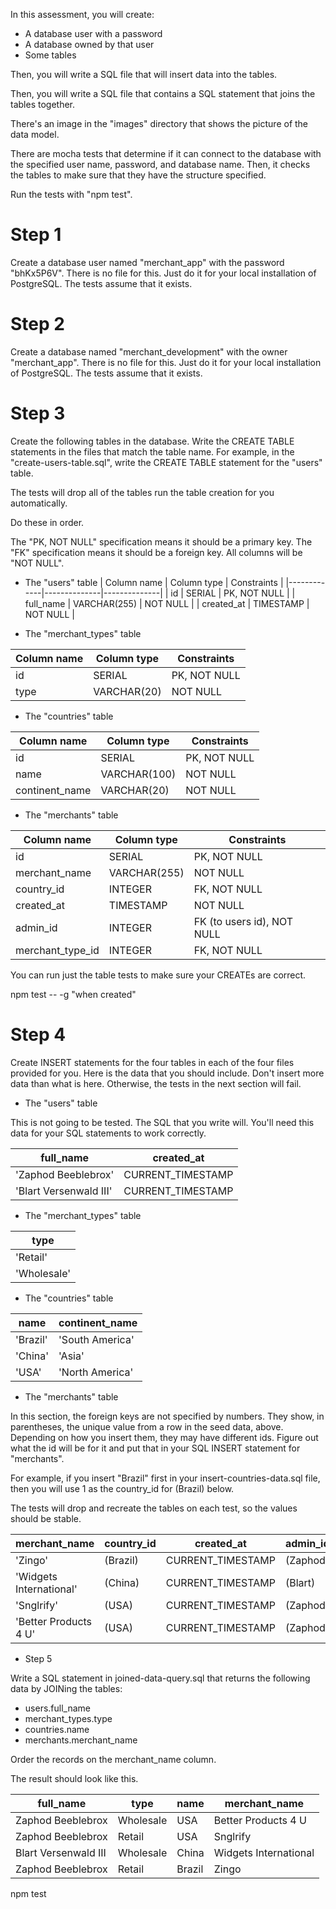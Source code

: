 In this assessment, you will create:

* A database user with a password
* A database owned by that user
* Some tables

Then, you will write a SQL file that will insert data into the tables.

Then, you will write a SQL file that contains a SQL statement that joins the
tables together.

There's an image in the "images" directory that shows the picture of the data
model.

There are mocha tests that determine if it can connect to the database with the
specified user name, password, and database name. Then, it checks the tables to
make sure that they have the structure specified.

Run the tests with "npm test".

# Step 1

Create a database user named "merchant_app" with the password "bhKx5P6V".
There is no file for this. Just do it for your local installation of PostgreSQL.
The tests assume that it exists.

# Step 2

Create a database named "merchant_development" with the owner "merchant_app".
There is no file for this. Just do it for your local installation of PostgreSQL.
The tests assume that it exists.

# Step 3

Create the following tables in the database. Write the CREATE TABLE statements
in the files that match the table name. For example, in the
"create-users-table.sql", write the CREATE TABLE statement for the "users"
table.

The tests will drop all of the tables run the table creation for you automatically.

Do these in order.

The "PK, NOT NULL" specification means it should be a primary key. The "FK" specification
means it should be a foreign key. All columns will be "NOT NULL".

* The "users" table
| Column name | Column type  | Constraints  |
|-------------|--------------|--------------|
| id          | SERIAL       | PK, NOT NULL |
| full_name   | VARCHAR(255) | NOT NULL     |
| created_at  | TIMESTAMP    | NOT NULL     |

* The "merchant_types" table

| Column name | Column type | Constraints  |
|-------------|-------------|--------------|
| id          | SERIAL      | PK, NOT NULL |
| type        | VARCHAR(20) | NOT NULL     |

* The "countries" table

| Column name    | Column type  | Constraints  |
|----------------|--------------|--------------|
| id             | SERIAL       | PK, NOT NULL |
| name           | VARCHAR(100) | NOT NULL     |
| continent_name | VARCHAR(20)  | NOT NULL     |

* The "merchants" table

| Column name      | Column type  | Constraints                |
|------------------|--------------|----------------------------|
| id               | SERIAL       | PK, NOT NULL               |
| merchant_name    | VARCHAR(255) | NOT NULL                   |
| country_id       | INTEGER      | FK, NOT NULL               |
| created_at       | TIMESTAMP    | NOT NULL                   |
| admin_id         | INTEGER      | FK (to users id), NOT NULL |
| merchant_type_id | INTEGER      | FK, NOT NULL               |

You can run just the table tests to make sure your CREATEs are correct.

  npm test -- -g "when created"

# Step 4

Create INSERT statements for the four tables in each of the four files provided
for you. Here is the data that you should include. Don't insert more data than
what is here. Otherwise, the tests in the next section will fail.

* The "users" table

This is not going to be tested. The SQL that you write will. You'll need this
data for your SQL statements to work correctly.

| full_name              | created_at        |
|------------------------|-------------------|
| 'Zaphod Beeblebrox'    | CURRENT_TIMESTAMP |
| 'Blart Versenwald III' | CURRENT_TIMESTAMP |


* The "merchant_types" table

| type        |
|-------------|
| 'Retail'    |
| 'Wholesale' |

* The "countries" table

| name     | continent_name  |
|----------|-----------------|
| 'Brazil' | 'South America' |
| 'China'  | 'Asia'          |
| 'USA'    | 'North America' |

* The "merchants" table

In this section, the foreign keys are not specified by numbers. They show, in
parentheses, the unique value from a row in the seed data, above. Depending on
how you insert them, they may have different ids. Figure out what the id will be
for it and put that in your SQL INSERT statement for "merchants".

For example, if you insert "Brazil" first in your insert-countries-data.sql
file, then you will use 1 as the country_id for (Brazil) below.

The tests will drop and recreate the tables on each test, so the values should
be stable.

| merchant_name           | country_id | created_at        | admin_id | merchant_type_id |
|-------------------------|------------|-------------------|----------|------------------|
| 'Zingo'                 | (Brazil)   | CURRENT_TIMESTAMP | (Zaphod) | (Retail)         |
| 'Widgets International' | (China)    | CURRENT_TIMESTAMP | (Blart)  | (Wholesale)      |
| 'Snglrify'              | (USA)      | CURRENT_TIMESTAMP | (Zaphod) | (Retail)         |
| 'Better Products 4 U'   | (USA)      | CURRENT_TIMESTAMP | (Zaphod) | (Wholesale)      |

* Step 5

Write a SQL statement in joined-data-query.sql that returns the following data
by JOINing the tables:

* users.full_name
* merchant_types.type
* countries.name
* merchants.merchant_name

Order the records on the merchant_name column.

The result should look like this.

| full_name            | type      | name   | merchant_name         |
|----------------------|-----------|--------|-----------------------|
| Zaphod Beeblebrox    | Wholesale | USA    | Better Products 4 U   |
| Zaphod Beeblebrox    | Retail    | USA    | Snglrify              |
| Blart Versenwald III | Wholesale | China  | Widgets International |
| Zaphod Beeblebrox    | Retail    | Brazil | Zingo                 |

npm test